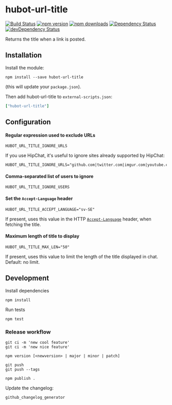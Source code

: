 # hubot-url-title

[![Build Status](https://travis-ci.org/dentarg/hubot-url-title.svg?branch=master)](https://travis-ci.org/dentarg/hubot-url-title) [![npm version](https://badge.fury.io/js/hubot-url-title.svg)](https://www.npmjs.com/package/hubot-url-title) [![npm downloads](https://img.shields.io/npm/dm/hubot-url-title.svg)](https://www.npmjs.com/package/hubot-url-title) [![Dependency Status](https://david-dm.org/dentarg/hubot-url-title.svg)](https://david-dm.org/dentarg/hubot-url-title) [![devDependency Status](https://david-dm.org/dentarg/hubot-url-title/dev-status.svg)](https://david-dm.org/dentarg/hubot-url-title?type=dev)

Returns the title when a link is posted.

## Installation

Install the module:

    npm install --save hubot-url-title

(this will update your `package.json`).

Then add hubot-url-title to `external-scripts.json`:

```coffee
["hubot-url-title"]
```

## Configuration

#### Regular expression used to exclude URLs

    HUBOT_URL_TITLE_IGNORE_URLS

If you use HipChat, it's useful to ignore sites already supported by HipChat:

    HUBOT_URL_TITLE_IGNORE_URLS="github.com|twitter.com|imgur.com|youtube.com|spotify.com|instagram.com"

#### Comma-separated list of users to ignore

    HUBOT_URL_TITLE_IGNORE_USERS

#### Set the `Accept-Language` header

    HUBOT_URL_TITLE_ACCEPT_LANGUAGE="sv-SE"

If present, uses this value in the HTTP [`Accept-Language`](https://developer.mozilla.org/en-US/docs/Web/HTTP/Headers/Accept-Language) header, when fetching the title.

#### Maximum length of title to display

    HUBOT_URL_TITLE_MAX_LEN="50"

If present, uses this value to limit the length of the title displayed in chat. Default: no limit.

## Development

Install dependencies

    npm install

Run tests

    npm test

### Release workflow

    git ci -m 'new cool feature'
    git ci -m 'new nice feature'

    npm version [<newversion> | major | minor | patch]

    git push
    git push --tags

    npm publish .

Update the changelog:

    github_changelog_generator
